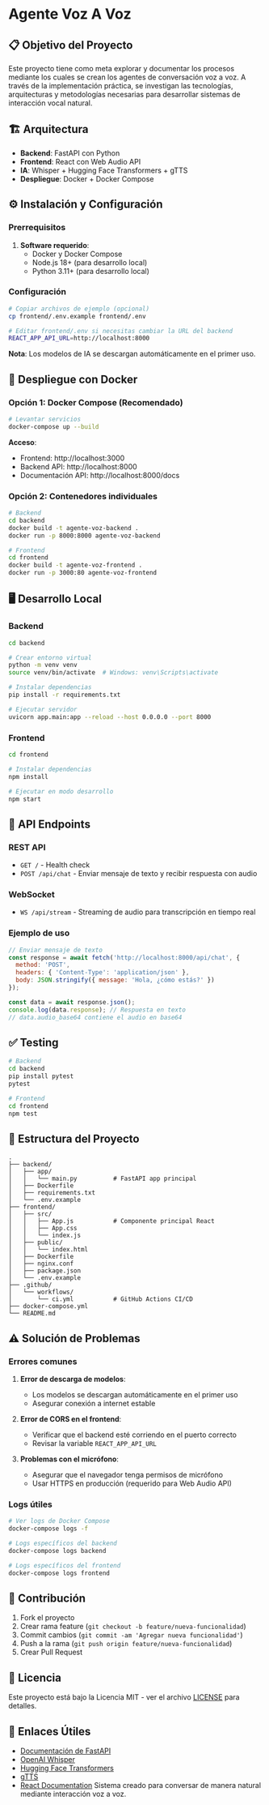 # Agente Voz A Voz

## 📋 Objetivo del Proyecto

Este proyecto tiene como meta explorar y documentar los procesos mediante los cuales se crean los agentes de conversación voz a voz. A través de la implementación práctica, se investigan las tecnologías, arquitecturas y metodologías necesarias para desarrollar sistemas de interacción vocal natural.

## 🏗️ Arquitectura

- **Backend**: FastAPI con Python
- **Frontend**: React con Web Audio API
- **IA**: Whisper + Hugging Face Transformers + gTTS
- **Despliegue**: Docker + Docker Compose

## ⚙️ Instalación y Configuración

### Prerrequisitos

1. **Software requerido**:
   - Docker y Docker Compose
   - Node.js 18+ (para desarrollo local)
   - Python 3.11+ (para desarrollo local)

### Configuración

```bash
# Copiar archivos de ejemplo (opcional)
cp frontend/.env.example frontend/.env

# Editar frontend/.env si necesitas cambiar la URL del backend
REACT_APP_API_URL=http://localhost:8000
```

**Nota**: Los modelos de IA se descargan automáticamente en el primer uso.

## 🔧 Despliegue con Docker

### Opción 1: Docker Compose (Recomendado)

```bash
# Levantar servicios
docker-compose up --build
```

**Acceso**:
- Frontend: http://localhost:3000
- Backend API: http://localhost:8000
- Documentación API: http://localhost:8000/docs

### Opción 2: Contenedores individuales

```bash
# Backend
cd backend
docker build -t agente-voz-backend .
docker run -p 8000:8000 agente-voz-backend

# Frontend
cd frontend
docker build -t agente-voz-frontend .
docker run -p 3000:80 agente-voz-frontend
```

## 🖥️ Desarrollo Local

### Backend

```bash
cd backend

# Crear entorno virtual
python -m venv venv
source venv/bin/activate  # Windows: venv\Scripts\activate

# Instalar dependencias
pip install -r requirements.txt

# Ejecutar servidor
uvicorn app.main:app --reload --host 0.0.0.0 --port 8000
```

### Frontend

```bash
cd frontend

# Instalar dependencias
npm install

# Ejecutar en modo desarrollo
npm start
```

## 🔌 API Endpoints

### REST API

- `GET /` - Health check
- `POST /api/chat` - Enviar mensaje de texto y recibir respuesta con audio

### WebSocket

- `WS /api/stream` - Streaming de audio para transcripción en tiempo real

### Ejemplo de uso

```javascript
// Enviar mensaje de texto
const response = await fetch('http://localhost:8000/api/chat', {
  method: 'POST',
  headers: { 'Content-Type': 'application/json' },
  body: JSON.stringify({ message: 'Hola, ¿cómo estás?' })
});

const data = await response.json();
console.log(data.response); // Respuesta en texto
// data.audio_base64 contiene el audio en base64
```

## ✅ Testing

```bash
# Backend
cd backend
pip install pytest
pytest

# Frontend
cd frontend
npm test
```

## 📁 Estructura del Proyecto

```
.
├── backend/
│   ├── app/
│   │   └── main.py          # FastAPI app principal
│   ├── Dockerfile
│   ├── requirements.txt
│   └── .env.example
├── frontend/
│   ├── src/
│   │   ├── App.js           # Componente principal React
│   │   ├── App.css
│   │   └── index.js
│   ├── public/
│   │   └── index.html
│   ├── Dockerfile
│   ├── nginx.conf
│   ├── package.json
│   └── .env.example
├── .github/
│   └── workflows/
│       └── ci.yml           # GitHub Actions CI/CD
├── docker-compose.yml
└── README.md
```

## ⚠️ Solución de Problemas

### Errores comunes

1. **Error de descarga de modelos**:
   - Los modelos se descargan automáticamente en el primer uso
   - Asegurar conexión a internet estable

2. **Error de CORS en el frontend**:
   - Verificar que el backend esté corriendo en el puerto correcto
   - Revisar la variable `REACT_APP_API_URL`

3. **Problemas con el micrófono**:
   - Asegurar que el navegador tenga permisos de micrófono
   - Usar HTTPS en producción (requerido para Web Audio API)

### Logs útiles

```bash
# Ver logs de Docker Compose
docker-compose logs -f

# Logs específicos del backend
docker-compose logs backend

# Logs específicos del frontend
docker-compose logs frontend
```

## 🤝 Contribución

1. Fork el proyecto
2. Crear rama feature (`git checkout -b feature/nueva-funcionalidad`)
3. Commit cambios (`git commit -am 'Agregar nueva funcionalidad'`)
4. Push a la rama (`git push origin feature/nueva-funcionalidad`)
5. Crear Pull Request

## 📄 Licencia

Este proyecto está bajo la Licencia MIT - ver el archivo [LICENSE](LICENSE) para detalles.

## 🔗 Enlaces Útiles

- [Documentación de FastAPI](https://fastapi.tiangolo.com/)
- [OpenAI Whisper](https://github.com/openai/whisper)
- [Hugging Face Transformers](https://huggingface.co/transformers/)
- [gTTS](https://github.com/pndurette/gTTS)
- [React Documentation](https://reactjs.org/docs/getting-started.html)
Sistema creado para conversar de manera natural mediante interacción voz a voz.
